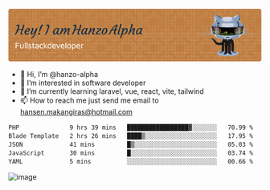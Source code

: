 ![Header](./github-header-image.png)

- 👋 Hi, I’m @hanzo-alpha
- 👀 I’m interested in software developer
- 🌱 I’m currently learning laravel, vue, react, vite, tailwind
- 📫 How to reach me just send me email to hansen.makangiras@hotmail.com 

<!---
hanzo-alpha/hanzo-alpha is a ✨ special ✨ repository because its `README.md` (this file) appears on your GitHub profile.
You can click the Preview link to take a look at your changes.
--->

<!--START_SECTION:waka-->

```txt
PHP              9 hrs 39 mins   █████████████████▓░░░░░░░   70.99 %
Blade Template   2 hrs 26 mins   ████▒░░░░░░░░░░░░░░░░░░░░   17.95 %
JSON             41 mins         █▒░░░░░░░░░░░░░░░░░░░░░░░   05.03 %
JavaScript       30 mins         █░░░░░░░░░░░░░░░░░░░░░░░░   03.74 %
YAML             5 mins          ░░░░░░░░░░░░░░░░░░░░░░░░░   00.66 %
```

<!--END_SECTION:waka-->

![image](https://github.com/hanzo-alpha/hanzo-alpha/assets/111342797/c4bd2977-6123-4017-8652-6e166259b484)

